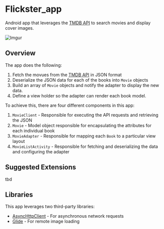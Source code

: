 # Flickster_app

Android app that leverages the [TMDB API](https://www.themoviedb.org/documentation/api) to search movies and display cover images. 

![Imgur](https://imgur.com/dqbHQFo)
<!-- ![GIF]
(https://media.giphy.com/media/MNIoZNUyCPFTXpIAHQ/giphy.gif) -->

## Overview

The app does the following:

1. Fetch the movues from the [TMDB API](https://www.themoviedb.org/documentation/api) in JSON format
2. Deserialize the JSON data for each of the books into `Movie` objects
3. Build an array of `Movie` objects and notify the adapter to display the new data. 
4. Define a view holder so the adapter can render each book model. 

To achieve this, there are four different components in this app:

1. `MovieClient` - Responsible for executing the API requests and retrieving the JSON
2. `Movie` - Model object responsible for encapsulating the attributes for each individual book
3. `MovieAdapter` - Responsible for mapping each `Book` to a particular view layout
4. `MovieListActivity` - Responsible for fetching and deserializing the data and configuring the adapter


## Suggested Extensions
tbd

## Libraries

This app leverages two third-party libraries:

 * [AsyncHttpClient](https://github.com/codepath/AsyncHttpClient) - For asynchronous network requests
 * [Glide](https://github.com/bumptech/glide) - For remote image loading
